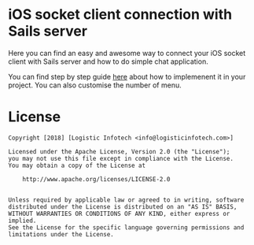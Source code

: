 # iOS socket client connection with Sails server
Here you can find an easy and awesome way to connect your iOS socket client with Sails server and how to do simple chat application.

You can find step by step guide [here](https://www.logisticinfotech.com/blog/realtime-communication-using-socketio-sailsjs/) about how to implemenent it in your project. You can also customise the number of menu.



# License

    Copyright [2018] [Logistic Infotech <info@logisticinfotech.com>]

    Licensed under the Apache License, Version 2.0 (the "License");
    you may not use this file except in compliance with the License.
    You may obtain a copy of the License at
    
    	http://www.apache.org/licenses/LICENSE-2.0
        
    
    Unless required by applicable law or agreed to in writing, software
    distributed under the License is distributed on an "AS IS" BASIS,
    WITHOUT WARRANTIES OR CONDITIONS OF ANY KIND, either express or implied.
    See the License for the specific language governing permissions and
    limitations under the License.
